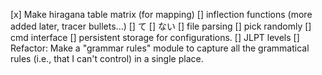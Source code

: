[x] Make hiragana table matrix (for mapping)
[] inflection functions (more added later, tracer bullets...)
    [] て
    [] ない
[] file parsing
[] pick randomly
[] cmd interface
[] persistent storage for configurations.
[] JLPT levels
[] Refactor: Make a "grammar rules" module to capture all the grammatical rules (i.e., that I can't control) in a single place.
